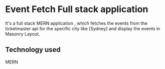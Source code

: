 # Event Fetch Full stack application

It's a full stack MERN application , which fetches the events from the ticketmaster api for the specific city like [Sydney] and display the events in Masonry Layout.


## Technology used
MERN 


